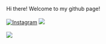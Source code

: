 Hi there! Welcome to my github page!
<br/><br/>
[![Instagram](https://img.shields.io/badge/Instagram-%23E4405F.svg?logo=Instagram&logoColor=white)](https://instagram.com/deardosatria_) ![](https://komarev.com/ghpvc/?username=deardosatria7)
<br/><br/>
![](https://github-readme-stats.vercel.app/api/top-langs/?username=deardosatria7&theme=dark&hide_border=true&include_all_commits=false&count_private=false&layout=compact)
